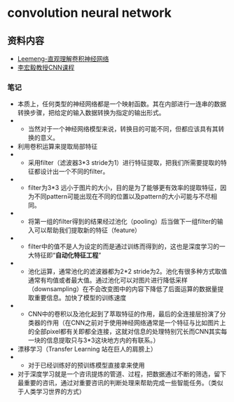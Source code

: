 # convolution neural network
## 资料内容
- [Leemeng-直观理解卷积神经网络](https://demo.leemeng.tw/cat-dog-classifier-prediction#gallery)
- [李宏毅教授CNN课程](https://www.youtube.com/watch?v=FrKWiRv254g)
### 笔记
- 本质上，任何类型的神经网络都是一个映射函数。其在内部进行一连串的数据转换步骤，把给定的输入数据转换为指定的输出形式。
- - 当然对于一个神经网络模型来说，转换目的可能不同，但都应该具有其转换的意义。
- 利用卷积运算来提取局部特征
- - 采用filter（滤波器3*3 stride为1）进行特征提取，把我们所需要提取的特征都设计出一个不同的filter。
- - filter为3*3 远小于图片的大小，目的是为了能够更有效率的提取特征，因为不同pattern可能出现在不同的位置以及pattern的大小可能与不尽相同。
- - 将第一组的filter得到的结果经过池化（pooling）后当做下一组filter的输入可以帮助我们提取新的特征（feature）
- - filter中的值不是人为设定的而是通过训练而得到的，这也是深度学习的一大特征即“**自动化特征工程**”
- - 池化运算，通常池化的滤波器都为2*2 stride为2。池化有很多种方式取值通常有均值或者最大值。通过池化可以对图片进行降低采样（downsampling）在不会改变图中的内容下降低了后面运算的数据量提取重要信息。加快了模型的训练速度
- - CNN中的卷积以及池化起到了萃取特征的作用，最后的全连接层扮演了分类器的作用（在CNN之前对于使用神经网络通常是一个特征与比如图片上的全部pixel都有关即都全连接，这就对信息的处理特别冗长而CNN其实每一块的信息提取只与3*3这块地方内的有联系。）
- 漂移学习（Transfer Learning 站在巨人的肩膀上）
- - 对于已经训练好的预训练模型直接拿来使用
- 对于深度学习就是一个咨讯提炼的管道、过程，把数据通过不断的筛选，留下最重要的咨讯，通过对重要咨讯的判断处理来帮助完成一些智能任务。（类似于人类学习世界的方式）

